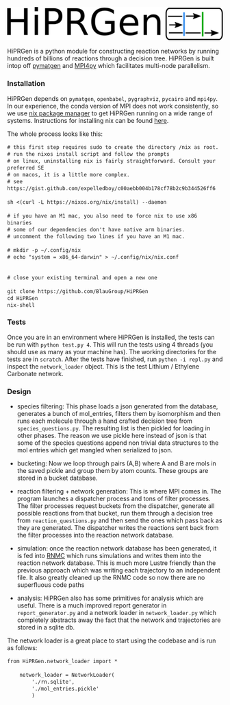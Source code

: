 <img src="./logo.png">

HiPRGen is a python module for constructing reaction networks by running hundreds of billions of reactions through a decision tree. HiPRGen is built intop off [pymatgen](https://pymatgen.org/) and [MPI4py](https://pymatgen.org/) which facilitates multi-node parallelism.

### Installation

HiPRGen depends on `pymatgen`, `openbabel`, `pygraphviz`, `pycairo` and `mpi4py`. In our experience, the conda version of MPI does not work consistently, so we use [nix package manager](https://nixos.org/) to get HiPRGen running on a wide range of systems. Instructions for installing nix can be found [here](https://nixos.org/download.html).

The whole process looks like this:
```
# this first step requires sudo to create the directory /nix as root.
# run the nixos install script and follow the prompts
# on linux, uninstalling nix is fairly straightforward. Consult your preferred SE
# on macos, it is a little more complex.
# see https://gist.github.com/expelledboy/c00aebb004b178cf78b2c9b344526ff6

sh <(curl -L https://nixos.org/nix/install) --daemon

# if you have an M1 mac, you also need to force nix to use x86 binaries
# some of our dependencies don't have native arm binaries.
# uncomment the following two lines if you have an M1 mac.

# mkdir -p ~/.config/nix
# echo "system = x86_64-darwin" > ~/.config/nix/nix.conf


# close your existing terminal and open a new one

git clone https://github.com/BlauGroup/HiPRGen
cd HiPRGen
nix-shell
```

### Tests

Once you are in an environment where HiPRGen is installed, the tests can be run with `python test.py 4`. This will run the tests using 4 threads (you should use as many as your machine has). The working directories for the tests are in `scratch`. After the tests have finished, run `python -i repl.py` and inspect the `network_loader` object. This is the test Lithium / Ethylene Carbonate network.

### Design

- species filtering: This phase loads a json generated from the database, generates a bunch of mol_entries, filters them by isomorphism and then runs each molecule through a hand crafted decision tree from `species_questions.py`. The resulting list is then pickled for loading in other phases. The reason we use pickle here instead of json is that some of the species questions append non trivial data structures to the mol entries which get mangled when serialized to json.

- bucketing: Now we loop through pairs (A,B) where A and B are mols in the saved pickle and group them by atom counts. These groups are stored in a bucket database.

- reaction filtering + network generation: This is where MPI comes in. The program launches a dispatcher process and tons of filter processes. The filter processes request buckets from the dispatcher, generate all possible reactions from that bucket, run them through a decision tree from `reaction_questions.py` and then send the ones which pass back as they are generated. The dispatcher writes the reactions sent back from the filter processes into the reaction network database.

- simulation: once the reaction network database has been generated, it is fed into [RNMC](https://github.com/BlauGroup/RNMC) which runs simulations and writes them into the reaction network database. This is much more Lustre friendly than the previous approach which was writing each trajectory to an independent file. It also greatly cleaned up the RNMC code so now there are no superfluous code paths

- analysis: HiPRGen also has some primitives for analysis which are useful. There is a much improved report generator in `report_generator.py` and a network loader in `network_loader.py` which completely abstracts away the fact that the network and trajectories are stored in a sqlite db.

The network loader is a great place to start using the codebase and is run as follows:

```
from HiPRGen.network_loader import *

    network_loader = NetworkLoader(
        './rn.sqlite',
        './mol_entries.pickle'
        )
```
